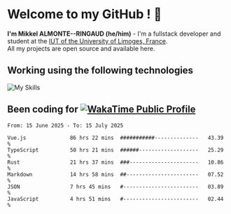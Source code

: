 # Welcome to my GitHub ! 🌃

**I'm Mikkel ALMONTE--RINGAUD (he/him)** - I'm a fullstack developer and student at the [IUT of the University of Limoges, France](https://iut.unilim.fr). \
All my projects are open source and available here.

## Working using the following technologies

![My Skills](https://skillicons.dev/icons?i=solidjs,pnpm,nodejs,ts,js,vercel,netlify,html,css,rust,astro,git,vue,md,electron,figma,github,bash,bun,cloudflare,py,tailwind,nginx,npm,tauri,vite,zig,yarn,windicss,dart,flutter,kotlin&theme=dark)

## Been coding for [![WakaTime Public Profile](https://wakatime.com/badge/user/0839e595-e07a-435c-8d59-ed95f2a3d6dd.svg?style=flat-square)](https://wakatime.com/@0839e595-e07a-435c-8d59-ed95f2a3d6dd)

<!--START_SECTION:waka-->

```plain
From: 15 June 2025 - To: 15 July 2025

Vue.js              86 hrs 22 mins  ###########--------------   43.39 %
TypeScript          50 hrs 21 mins  ######-------------------   25.29 %
Rust                21 hrs 37 mins  ###----------------------   10.86 %
Markdown            14 hrs 58 mins  ##-----------------------   07.52 %
JSON                7 hrs 45 mins   #------------------------   03.89 %
JavaScript          4 hrs 51 mins   #------------------------   02.44 %
```

<!--END_SECTION:waka-->
